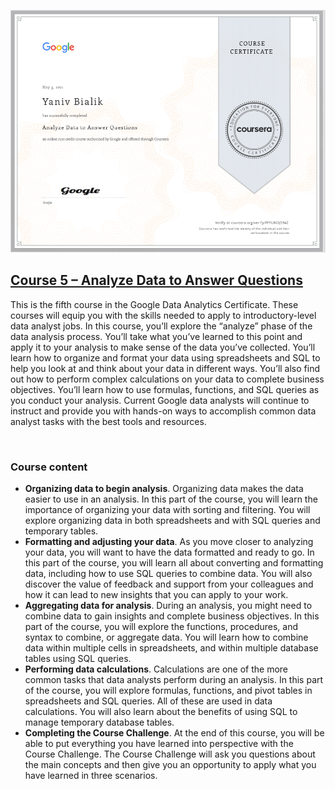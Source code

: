 ![](certificate.PNG)
## [C​ourse 5 – Analyze Data to Answer Questions](https://www.coursera.org/learn/data-preparation?specialization=google-data-analytics)

This is the fifth course in the Google Data Analytics Certificate. These courses will equip you with the skills needed to apply to introductory-level data analyst jobs. In this course, you’ll explore the “analyze” phase of the data analysis process. You’ll take what you’ve learned to this point and apply it to your analysis to make sense of the data you’ve collected. You’ll learn how to organize and format your data using spreadsheets and SQL to help you look at and think about your data in different ways. You’ll also find out how to perform complex calculations on your data to complete business objectives. You’ll learn how to use formulas, functions, and SQL queries as you conduct your analysis. Current Google data analysts will continue to instruct and provide you with hands-on ways to accomplish common data analyst tasks with the best tools and resources.

&nbsp;

### C​ourse content

* **O​rganizing data to begin analysis**. Organizing data makes the data easier to use in an analysis. In this part of the course, you will learn the importance of organizing your data with sorting and filtering. You will explore organizing data in both spreadsheets and with SQL queries and temporary tables.
* **F​ormatting and adjusting your data**. As you move closer to analyzing your data, you will want to have the data formatted and ready to go. In this part of the course, you will learn all about converting and formatting data, including how to use SQL queries to combine data. You will also discover the value of feedback and support from your colleagues and how it can lead to new insights that you can apply to your work.
* **A​ggregating data for analysis**. During an analysis, you might need to combine data to gain insights and complete business objectives. In this part of the course, you will explore the functions, procedures, and syntax to combine, or aggregate data. You will learn how to combine data within multiple cells in spreadsheets, and within multiple database tables using SQL queries. 
* **Performing d​ata calculations**. Calculations are one of the more common tasks that data analysts perform during an analysis. In this part of the course, you will explore formulas, functions, and pivot tables in spreadsheets and SQL queries. All of these are used in data calculations. You will also learn about the benefits of using SQL to manage temporary database tables. 
* **Completing the C​ourse Challenge**. At the end of this course, you will be able to put everything you have learned into perspective with the Course Challenge. The Course Challenge will ask you questions about the main concepts and then give you an opportunity to apply what you have learned in three scenarios.
